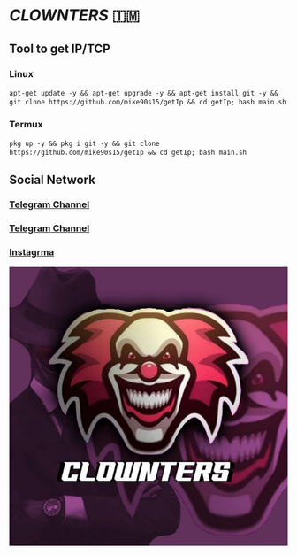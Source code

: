 # *CLOWNTERS* 🇮🇲
## Tool to get IP/TCP
### Linux
```
apt-get update -y && apt-get upgrade -y && apt-get install git -y && git clone https://github.com/mike90s15/getIp && cd getIp; bash main.sh
```
### Termux
```
pkg up -y && pkg i git -y && git clone https://github.com/mike90s15/getIp && cd getIp; bash main.sh
```
## Social Network
### [Telegram Channel](https://t.me/channel_90s15)
### [Telegram Channel](https://t.me/CLOWNTERS)
### [Instagrma](https://instagram.com/mike90s15)
[![](https://github.com/mike90s15/cloud/blob/main/Clownters/Imagens/IMG_20220225_170641_796.jpg)](https://youtube.com/c/CLOWNTERS1)
